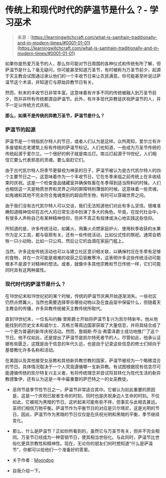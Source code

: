 <!--yml

类别：未分类

日期：2024年06月12日18:16:06

-->

# 传统上和现代时代的萨温节是什么？- 学习巫术

> 来源：[https://learningwitchcraft.com/what-is-samhain-traditionally-and-in-modern-times/#0001-01-01](https://learningwitchcraft.com/what-is-samhain-traditionally-and-in-modern-times/#0001-01-01)

如果你是热爱万圣节的人，那么你可能对节日周围的各种仪式和传统有所了解，但萨温节是什么？毫无疑问，你可能甚至知道万圣节，有时被称为万圣节前夕，起源于天主教会试图通过承认他们的一个丰收节日来让农民满意。你可能甚至听说过萨温节这个术语，并知道它与原始异教节日有关。

然而，秋末的丰收节日非常丰富。这意味着有许多不同的传统被融入到万圣节前夕，而并非所有传统都源自萨温节。此外，有许多现代异教徒庆祝萨温节的人，并不一定以传统方式庆祝。

**那么，如果不是传统的异教万圣节，萨温节是什么？**

### 萨温节的起源

萨温节是一个特指凯尔特人的节日，或者人们认为是这样。众所周知，爱尔兰有许多废墟和古老建筑上标有传统的萨温节标记。人们也知道，一些成为万圣节传统的传统起源于爱尔兰。一个很好的例子就是南瓜灯。南瓜灯起源于19世纪，人们相信它要么代表邪恶的灵魂，要么驱赶它们。

由于古代凯尔特人将季节更替视为神圣的日子，萨温节被认为是古代凯尔特人的四个主要节日之一。这意味着作为一个丰收节日，它在冬季来临之前传统上在丰收结束时庆祝。这是一个检查食品储藏室并确保牲畜在冬季得到适当照料的时候。人们也相信这一天是物质世界和灵界之间的屏障特别薄弱的时候。这意味着一些灵魂，如鬼魂和其他不完全符合鬼魂类别的超自然生物，有时可以穿越世界之间。

由于我们没有古代凯尔特人可以交谈，我们无法知道他们对此有多么坚信。很难准确知道精神信仰在古代人的日常生活中扮演了多大的角色。毕竟，在现代社会中，有很多人声称自己有某种精神信仰，但并不真正有规律或决心地实践这些信仰。

所知道的是，许多传统活动，如篝火、用篝火点燃家庭炉火、使用秋季收获的水果作为定义工具，都与驱邪有关。还有一些传统活动，比如仪式性的祭祀。通常会牺牲一只小动物，比如一只公鸡，然后让它的血滴在家庭门槛上。

当然，许多这些传统活动也可以与建立社区意识相关联，以确保村庄在冬季有足够的食物，并在一次可能是艰难的收获之后驱散寒冷，这表明许多这些传统活动可能根本不是源于对精神的想法。或者，就像许多其他宗教和节日传统一样，它们可能同时具有这两种属性。

### 现代时代的萨温节是什么？

在18世纪末和19世纪初的某个时候，传统的萨温节庆典开始逐渐消失。一些社区仍然点燃篝火，当然也需要选择宰杀哪些动物以及在食品室中保留什么，但随着天主教会的传播，许多异教传统被天主教传统所取代。

直到19世纪末，一位名叫约翰·里斯爵士开始将萨温节复兴为凯尔特新年。他从他能找到的历史文本和威尔士、苏格兰等周边国家获取了大量信息，并将其结合成了一个更为普遍的新年庆祝活动。然而，詹姆斯·乔治·弗雷泽爵士成功地推广了这个节日。他不仅如此，还是提出了萨温节是凯尔特死者节的人。尽管如此，他承认证据有些匮乏，这既是由于信息的年代久远，也是由于记录这些信息的修士们倾向于基督教化许多名称和活动。

在美国以及其他接受女巫教和其他新异教宗教的国家，萨温节被视为一个略微混合的节日。具体情况取决于一个人究竟遵循哪一支新异教。有试图根据现有信息尽可能遵循传统的凯尔特复兴主义者，有将传统理念并尝试将其转化为现代生活的新异教德鲁伊，还有认为这是一年中最重要的萨巴特之一的女巫教徒。

-   巫师节是季节性节日之一。萨温节非常适合其中。它被认为如此重要的原因是，这是一个庆祝已故者生命的时刻，同时也是庆祝身边人生命的时刻。不仅如此，它被视为黑暗的节日。这听起来可能有些不祥，但事实与此相去甚远。巫师们相信万物平衡。萨温节作为平衡节日的对应是贝尔塔尼，这是光明的节日。因此，萨温节作为黑暗的节日仅仅是在庆祝光明和黑暗的平衡，季节继续变化。

-   那么，什么是萨温节？正如你所看到的，虽然它与万圣节有关，但并不完全相同。万圣节已经成为一种营销节日，使其相当世俗化。与此同时，萨温节比世俗化更具宗教性和精神性。现在，无论你的朋友们何时想知道“什么是萨温节”，你都可以给他们一个准备好的答案。

-   关于作者：[Moondog](https://learningwitchcraft.com/profile/?tthayer/)

-   自我介绍一下。
